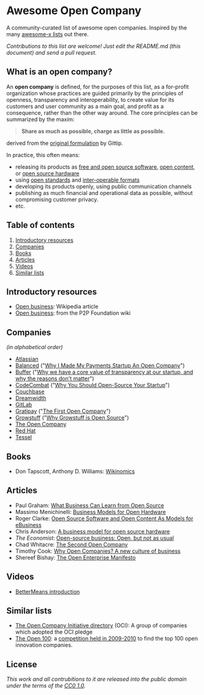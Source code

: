 # Awesome Open Company
A community-curated list of awesome open companies.
Inspired by the many [awesome-x lists](https://github.com/emijrp/awesome-awesome) out there.

*Contributions to this list are welcome! Just edit the README.md (this document) and send a pull request.*

## What is an open company?

An **open company** is defined, for the purposes of this list, as a for-profit organization whose practices are guided primarily by the principles of openness, transparency and interoperability, to create value for its customers and user community as a main goal, and profit as a consequence, rather than the other way around. The core principles can be summarized by the maxim:

> **Share as much as possible, charge as little as possible.**

derived from the [original formulation](http://blog.gittip.com/post/26350459746/the-first-open-company/) by Gittip.

In practice, this often means:
- releasing its products as
  [free and open source software](https://en.wikipedia.org/wiki/Free_and_open-source_software),
  [open content](https://en.wikipedia.org/wiki/Free_content),
  or [open source hardware](https://en.wikipedia.org/wiki/Open-source_hardware)
- using [open standards](https://en.wikipedia.org/wiki/Open_standard)
  and [inter-operable formats](https://en.wikipedia.org/wiki/Interoperability)
- developing its products openly, using public communication channels
- publishing as much financial and operational data as possible, without compromising customer privacy.
- etc.

## Table of contents
1. [Introductory resources](#introductory-resources)
2. [Companies](#companies)
3. [Books](#books)
4. [Articles](#articles) 
5. [Videos](#videos)
6. [Similar lists](#similar-lists)

## Introductory resources
- [Open business](https://en.wikipedia.org/wiki/Open_business): Wikipedia article
- [Open business](http://p2pfoundation.net/Open_Business): from the P2P Foundation wiki
 
## Companies
*(in alphabetical order)*
- [Atlassian](https://www.atlassian.com/company/about/values)
- [Balanced](https://www.balancedpayments.com/open) ("[Why I Made My Payments Startup An Open Company](http://www.fastcolabs.com/3008944/open-company/why-i-made-my-payments-startup-an-open-company)")
- [Buffer](https://buffer.com/transparency) ("[Why we have a core value of transparency at our startup, and why the reasons don't matter](http://joel.is/why-we-have-a-core-value-of-transparency-at-our-startup/)")
- [CodeCombat](http://codecombat.com/legal) ("[Why You Should Open-Source Your Startup](http://blog.codecombat.com/why-you-should-open-source-your-startup)")
- [Couchbase](http://www.couchbase.com/open-source)
- [Dreamwidth](http://www.dreamwidth.org/about)
- [GitLab](https://about.gitlab.com/about/)
- [Gratipay](http://inside.gratipay.com/big-picture/welcome) ("[The First Open Company](http://blog.gittip.com/post/26350459746/the-first-open-company/)")
- [Growstuff](http://wiki.growstuff.org/index.php/Values) ("[Why Growstuff is Open Source](http://blog.growstuff.org/2013/02/20/why-growstuff-is-open-source/)")
- [The Open Company](http://theopencompany.net/pages/about-us)
- [Red Hat](http://jobs.redhat.com/life-at-red-hat/our-culture/)
- [Tessel](https://tessel.io/opensource)

## Books
- Don Tapscott, Anthony D. Williams: [Wikinomics](https://en.wikipedia.org/wiki/Wikinomics)

## Articles
- Paul Graham: [What Business Can Learn from Open Source](http://www.paulgraham.com/opensource.html)
- Massimo Menichinelli: [Business Models for Open Hardware](http://www.openp2pdesign.org/2011/open-design/business-models-for-open-hardware/)
- Roger Clarke: [Open Source Software and Open Content As Models for eBusiness](http://www.rogerclarke.com/EC/Bled04.html)
- Chris Anderson: [A business model for open source hardware](http://www.longtail.com/the_long_tail/2009/01/a-business-mode.html)
- *The Economist*: [Open-source business: Open, but not as usual](http://www.economist.com/node/5624944)
- Chad Whitacre: [The Second Open Company](https://medium.com/gratipay-blog/the-second-open-company-4cbab7ca1a47)
- Timothy Cook: [Why Open Companies? A new culture of business](https://medium.com/open-companies/why-open-companies-fdb74d1b4f0f)
- Shereef Bishay: [The Open Enterprise Manifesto](http://wayback.archive.org/web/20120415110215/http://bettermeans.org/front/learn-more/open-enterprise-manifesto/)

## Videos
- [BetterMeans introduction](https://www.youtube.com/watch?v=MAlnMWlvw9g)

## Similar lists
- [The Open Company Initiative directory](http://www.opencompany.org/directory/) (OCI):
  A group of companies which adopted the OCI pledge
- [The Open 100](http://wayback.archive.org/web/20110824041839/http://www.openbusiness.cc/category/directory/openbusiness/): a [competition held in 2009-2010](http://wayback.archive.org/web/20120727175118/http://www.openbusiness.cc/open100/about/) to find the top 100 open innovation companies.

## License
*This work and all contrubitions to it are released into the public domain under the terms of the [CC0 1.0](https://creativecommons.org/publicdomain/zero/1.0/).*

